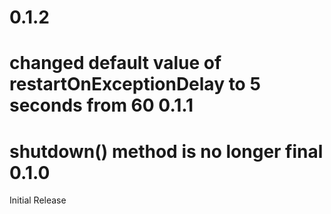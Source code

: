 0.1.2
======
changed default value of restartOnExceptionDelay to 5 seconds from 60
0.1.1
======
shutdown() method is no longer final
0.1.0
======
Initial Release
